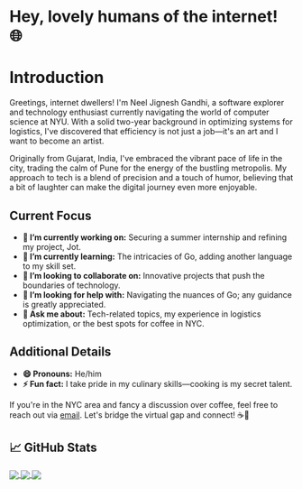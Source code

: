 # Hey, lovely humans of the internet! 🌐

# Introduction

Greetings, internet dwellers! I'm Neel Jignesh Gandhi, a software explorer and technology enthusiast currently navigating the world of computer science at NYU. With a solid two-year background in optimizing systems for logistics, I've discovered that efficiency is not just a job—it's an art and I want to become an artist.

Originally from Gujarat, India, I've embraced the vibrant pace of life in the city, trading the calm of Pune for the energy of the bustling metropolis. My approach to tech is a blend of precision and a touch of humor, believing that a bit of laughter can make the digital journey even more enjoyable.

## Current Focus

- **🔭 I’m currently working on:** Securing a summer internship and refining my project, Jot.
- **🌱 I’m currently learning:** The intricacies of Go, adding another language to my skill set.
- **👯 I’m looking to collaborate on:** Innovative projects that push the boundaries of technology.
- **🤔 I’m looking for help with:** Navigating the nuances of Go; any guidance is greatly appreciated.
- **💬 Ask me about:** Tech-related topics, my experience in logistics optimization, or the best spots for coffee in NYC.

## Additional Details

- **😄 Pronouns:** He/him
- **⚡ Fun fact:** I take pride in my culinary skills—cooking is my secret talent.

If you're in the NYC area and fancy a discussion over coffee, feel free to reach out via [email](mailto:neel701@gmail.com). Let's bridge the virtual gap and connect! ☕🌆

## &#x1f4c8; GitHub Stats

<a href="https://github.com/Neel-G-png/Neel-G-png">
  <img align="center" src="https://github-readme-stats.vercel.app/api/top-langs/?username=Neel-G-png&hide=javascript,html,tex&title_color=ffffff&text_color=c9cacc&icon_color=2bbc8a&bg_color=1d1f21&langs_count=3" />
</a>

<a href="https://github.com/Neel-G-png/Canary-The-social-media-monitor">
  <img align="center" src="https://github-readme-stats.vercel.app/api/pin/?username=Neel-G-png&repo=Canary-The-social-media-monitor&title_color=ffffff&text_color=c9cacc&icon_color=2bbc8a&bg_color=1d1f21" />
</a>


<a href="https://github.com/Neel-G-png/AR-frame-gift">
  <img align="center" src="https://github-readme-stats.vercel.app/api/pin/?username=Neel-G-png&repo=AR-frame-gift&title_color=ffffff&text_color=c9cacc&icon_color=2bbc8a&bg_color=1d1f20" />
</a>
